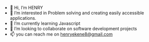 - 👋 Hi, I’m HENRY
- 👀 I’m interested in Problem solving and creating easily accessible applications.
- 🌱 I’m currently learning Javascript
- 💞️ I’m looking to collaborate on software development projects
- 📫 you can reach me on henryekene8@gmail.com

<!---
RAY-DEV67/RAY-DEV67 is a ✨ special ✨ repository because its `README.md` (this file) appears on your GitHub profile.
You can click the Preview link to take a look at your changes.
--->
